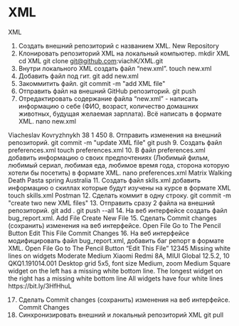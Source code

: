 # XML
XML
 1. Создать внешний репозиторий c названием XML.
New Repository
 2. Клонировать репозиторий XML на локальный компьютер.
mkdir XML
cd XML
git clone git@github.com:viachK/XML.git
 3. Внутри локального XML создать файл “new.xml”.
touch new.xml
 4. Добавить файл под гит.
git add new.xml
 5. Закоммитить файл.
git commit -m "add XML file"
 6. Отправить файл на внешний GitHub репозиторий.
git push
7. Отредактировать содержание файла “new.xml” - написать информацию о себе (ФИО, возраст, количество домашних животных, будущая желаемая зарплата). Всё написать в формате XML.
nano new.xml
<?xml version="1.0" encoding="utf-8"?>
<general>
        <name>
                <first_name>Viacheslav</first_name>
                <last_name>Kovryzhnykh</last_name>
        </name>
        <age>38</age>
        <number_of_pets>1</number_of_pets>
        <salary>450</salary>
</general>
 8. Отправить изменения на внешний репозиторий.
git commit -m "update XML file"
git push
 9. Создать файл preferences.xml
touch preferences.xml
 10. В файл preferences.xml добавить информацию о своих предпочтениях (Любимый фильм, любимый сериал, любимая еда, любимое время года, сторона которую хотели бы посетить) в формате XML.
nano preferences.xml
<?xml version="1.0" encoding="utf-8"?>
<favorite>
        <movie>Matrix</movie>
        <series>Walking Death</series>
        <food>Pasta</food>
        <season>spring</season>
        <country>Australia</country>
</favorite>
 11. Создать файл sklls.xml добавить информацию о скиллах которые будут изучены на курсе в формате XML
touch skills.xml
<?xml version="1.0" encoding="UTF-8"?>
<skills>
        <skill id="1" type="terminal"></skill>
        <skill id="2" type="client server model"></skill>
        <skill id="3" type="GitHub"></skill>
        <skill id="4" type="API testing">
                <tool>Postman</tool>
        </skill>
    </skills>
 12. Сделать коммит в одну строку.
git commit -m "create two new XML files"
 13. Отправить сразу 2 файла на внешний репозиторий.
git add .
git push --all
 14. На веб интерфейсе создать файл bug_report.xml.
Add File
Create New File
 15. Сделать Commit changes (сохранить) изменения на веб интерфейсе.
Open File
Go to The Pencil Button
Edit This File
Commit Changes
 16. На веб интерфейсе модифицировать файл bug_report.xml, добавить баг репорт в формате XML.
Open File
Go to The Pencil Button “Edit This File”
<bug_report>
<Bug_id>12345</Bug_id>
<Tit1e>Missing white lines on widgets</Tit1e>
<Severity>
<type>Moderate</type>
</Severity>
<Priority>
<type>Medium</type>
</Priority>
<Environment>Xiaomi Redmi 8A, MIUI Global 12.5.2, 10 QKQ1.191014.001</Environment>
<Precondition>Desktop grid 5x5, font size Medium, zoom Medium</Precondition>
<STR>
<step id="1" type="Add 5 widgets"/>
<step id="2" type="Arrange widgets as in the attachment"/>
</STR>
<AR>Square widget on the left has a missing white bottom line. The longest widget on the right has a missing white bottom line</AR>
<ER>All widgets have four white lines</ER>
<Attachments>https://bit.ly/3HfHhuL</Attachments>
</bug_report>

 17. Сделать Commit changes (сохранить) изменения на веб интерфейсе.
Commit Changes
 18. Синхронизировать внешний и локальный репозиторий XML
git pull
